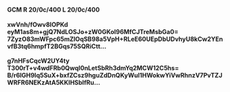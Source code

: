 #### GCM R 20/0c/400 L 20/0c/400
**xwVnh/fOwv8IOPKd**<br/>**eyM1as8m+gjQ7NdLOSJo+zW0GKoI96MfCJTreMsbGa0=**<br/>**7ZyzO83mWFpc65mZlOqSB98a5VpH+RLeE60UEpDbUDvhyU8kCw2YEnvfB3tq6hmpfT2BGqs75SQRiCtt...**<br/><br/>
**g7nHFsCqcW2UY4ty**<br/>**T300rT+v4wdFRb0QwqI0nLetSbRh3dmYq2MCW12C5hs=**<br/>**B/r6lGH9lq5SuX+bxfZCsz9hguZdDnQKyWul1HWokwYiVwRhnzV7PvTZJWRFR6NEKzAtA5KKIHSbIfRu...**